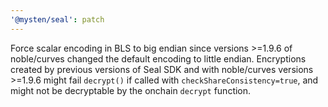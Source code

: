 ```yaml
---
'@mysten/seal': patch
---
```


Force scalar encoding in BLS to big endian since versions >=1.9.6 of noble/curves changed the default encoding to little endian.
Encryptions created by previous versions of Seal SDK and with noble/curves versions >=1.9.6 might fail `decrypt()` if called with `checkShareConsistency=true`, and might not be decryptable by the onchain `decrypt` function.
